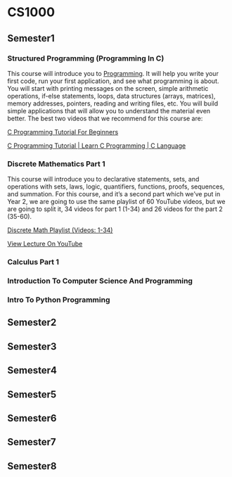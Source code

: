 # CS1000

## Semester1


### Structured Programming (Programming In C)

This course will introduce you to [Programming](http://laconicml.com/machine-learning-weka/). It will help you write your first code, run your first application, and see what programming is about. You will start with printing messages on the screen, simple arithmetic operations, if-else statements, loops, data structures (arrays, matrices), memory addresses, pointers, reading and writing files, etc. You will build simple applications that will allow you to understand the material even better. The best two videos that we recommend for this course are:

[C Programming Tutorial For Beginners](https://www.youtube.com/watch?v=KJgsSFOSQv0&ab_channel=freeCodeCamp.org)

[C Programming Tutorial | Learn C Programming | C Language](https://www.youtube.com/watch?v=-CpG3oATGIs)
         
         
         
                          
### Discrete Mathematics Part 1


This course will introduce you to declarative statements, sets, and operations with sets, laws, logic, quantifiers, functions, proofs, sequences, and summation. For this course, and it’s a second part which we’ve put in Year 2, we are going to use the same playlist of 60 YouTube videos, but we are going to split it, 34 videos for part 1 (1-34) and 26 videos for the part 2 (35-60).

[Discrete Math Playlist (Videos: 1-34)](https://www.youtube.com/playlist?list=PLl-gb0E4MII28GykmtuBXNUNoej-vY5Rz)

[View Lecture On YouTube](https://www.youtube.com/embed/A3Ffwsnad0k)



### Calculus Part 1
### Introduction To Computer Science And Programming
### Intro To Python Programming


## Semester2

## Semester3
## Semester4
## Semester5
## Semester6
## Semester7
## Semester8

